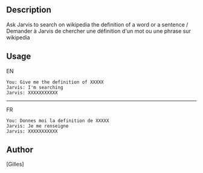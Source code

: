 <!---
IMPORTANT
=========
This README.md is displayed in the WebStore as well as within Jarvis app
Please do not change the structure of this file
Fill-in Description, Usage & Author sections
Make sure to rename the [en] folder into the language code your plugin is written in (ex: fr, es, de, it...)
For multi-language plugin:
- clone the language directory and translate commands/functions.sh
- optionally write the Description / Usage sections in several languages
-->
## Description
Ask Jarvis to search on wikipedia the definition of a word or a sentence / Demander à Jarvis de chercher une définition d'un mot ou une phrase sur wikipedia

## Usage
EN

```
You: Give me the definition of XXXXX
Jarvis: I'm searching
Jarvis: XXXXXXXXXXX
```
------------------------------------------------------------------
FR

```
You: Donnes moi la definition de XXXXX
Jarvis: Je me renseigne
Jarvis: XXXXXXXXXXX
```


## Author
[Gilles]

